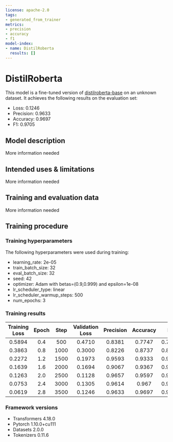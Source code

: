 ```yaml
---
license: apache-2.0
tags:
- generated_from_trainer
metrics:
- precision
- accuracy
- f1
model-index:
- name: DistilRoberta
  results: []
---
```


<!-- This model card has been generated automatically according to the information the Trainer had access to. You
should probably proofread and complete it, then remove this comment. -->

# DistilRoberta

This model is a fine-tuned version of [distilroberta-base](https://huggingface.co/distilroberta-base) on an unknown dataset.
It achieves the following results on the evaluation set:
- Loss: 0.1246
- Precision: 0.9633
- Accuracy: 0.9697
- F1: 0.9705

## Model description

More information needed

## Intended uses & limitations

More information needed

## Training and evaluation data

More information needed

## Training procedure

### Training hyperparameters

The following hyperparameters were used during training:
- learning_rate: 2e-05
- train_batch_size: 32
- eval_batch_size: 32
- seed: 42
- optimizer: Adam with betas=(0.9,0.999) and epsilon=1e-08
- lr_scheduler_type: linear
- lr_scheduler_warmup_steps: 500
- num_epochs: 3

### Training results

| Training Loss | Epoch | Step | Validation Loss | Precision | Accuracy | F1     |
|:-------------:|:-----:|:----:|:---------------:|:---------:|:--------:|:------:|
| 0.5894        | 0.4   | 500  | 0.4710          | 0.8381    | 0.7747   | 0.7584 |
| 0.3863        | 0.8   | 1000 | 0.3000          | 0.8226    | 0.8737   | 0.8858 |
| 0.2272        | 1.2   | 1500 | 0.1973          | 0.9593    | 0.9333   | 0.9329 |
| 0.1639        | 1.6   | 2000 | 0.1694          | 0.9067    | 0.9367   | 0.9403 |
| 0.1263        | 2.0   | 2500 | 0.1128          | 0.9657    | 0.9597   | 0.9603 |
| 0.0753        | 2.4   | 3000 | 0.1305          | 0.9614    | 0.967    | 0.9679 |
| 0.0619        | 2.8   | 3500 | 0.1246          | 0.9633    | 0.9697   | 0.9705 |


### Framework versions

- Transformers 4.18.0
- Pytorch 1.10.0+cu111
- Datasets 2.0.0
- Tokenizers 0.11.6
